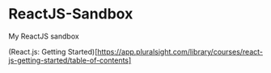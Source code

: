 # ReactJS-Sandbox

My ReactJS sandbox

(React.js: Getting Started)[https://app.pluralsight.com/library/courses/react-js-getting-started/table-of-contents]

